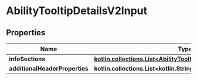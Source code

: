 
# AbilityTooltipDetailsV2Input

## Properties
| Name | Type | Description | Notes |
| ------------ | ------------- | ------------- | ------------- |
| **infoSections** | [**kotlin.collections.List&lt;AbilityTooltipDetailsInfoSectionV2Input&gt;**](AbilityTooltipDetailsInfoSectionV2Input.md) |  |  [optional] |
| **additionalHeaderProperties** | **kotlin.collections.List&lt;kotlin.String&gt;** |  |  [optional] |




